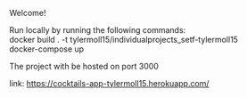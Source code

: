 Welcome!  

Run locally by running the following commands:  
  docker build . -t tylermoll15/individualprojects_setf-tylermoll15  
  docker-compose up  
  
The project with be hosted on port 3000  
  
link: https://cocktails-app-tylermoll15.herokuapp.com/  
